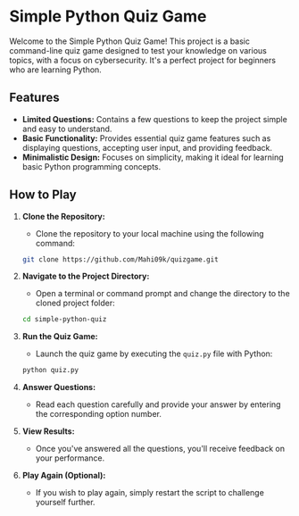 ﻿# Simple Python Quiz Game

Welcome to the Simple Python Quiz Game! This project is a basic command-line quiz game designed to test your knowledge on various topics, with a focus on cybersecurity. It's a perfect project for beginners who are learning Python.

## Features

- **Limited Questions:** Contains a few questions to keep the project simple and easy to understand.
- **Basic Functionality:** Provides essential quiz game features such as displaying questions, accepting user input, and providing feedback.
- **Minimalistic Design:** Focuses on simplicity, making it ideal for learning basic Python programming concepts.

## How to Play

1. **Clone the Repository:**
    - Clone the repository to your local machine using the following command:
    ```bash
    git clone https://github.com/Mahi09k/quizgame.git
    ```

2. **Navigate to the Project Directory:**
    - Open a terminal or command prompt and change the directory to the cloned project folder:
    ```bash
    cd simple-python-quiz
    ```

3. **Run the Quiz Game:**
    - Launch the quiz game by executing the `quiz.py` file with Python:
    ```bash
    python quiz.py
    ```

4. **Answer Questions:**
    - Read each question carefully and provide your answer by entering the corresponding option number.

5. **View Results:**
    - Once you've answered all the questions, you'll receive feedback on your performance.

6. **Play Again (Optional):**
    - If you wish to play again, simply restart the script to challenge yourself further.


